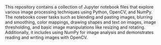 This repository contains a collection of Jupyter notebook files that explore various image processing techniques using Python, OpenCV, and NumPy. The notebooks cover tasks such as blending and pasting images, blurring and smoothing, color mappings, drawing shapes and text on images, image thresholding, and basic image manipulations like resizing and rotating. Additionally, it includes using NumPy for image analysis and demonstrates reading and writing images with OpenCV.
